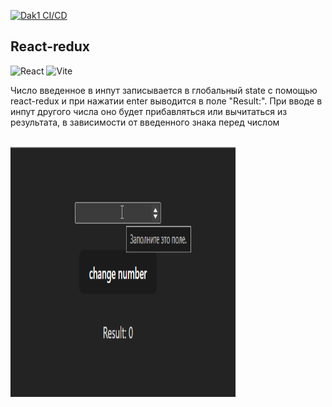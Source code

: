 [![Dak1 CI/CD](https://github.com/Go5710264/run-keeper/actions/workflows/deploument.yml/badge.svg)](https://github.com/Go5710264/react-redux/actions/workflows/deploument.yml)

## React-redux

![React](https://img.shields.io/badge/react-%2320232a.svg?style=for-the-badge&logo=react&logoColor=%2361DAFB) ![Vite](https://img.shields.io/badge/vite-%23646CFF.svg?style=for-the-badge&logo=vite&logoColor=white)

Число введенное в инпут записывается в глобальный state с помощью react-redux и при нажатии enter выводится в поле "Result:". 
При вводе в инпут другого числа оно будет прибавляться или вычитаться из результата, в зависимости от введенного знака перед числом

<br>

<img src="./react-redux.gif" width="360" height="400" alt="Demo">